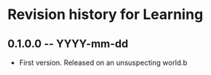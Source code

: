 # Revision history for Learning

## 0.1.0.0 -- YYYY-mm-dd

* First version. Released on an unsuspecting world.b 
